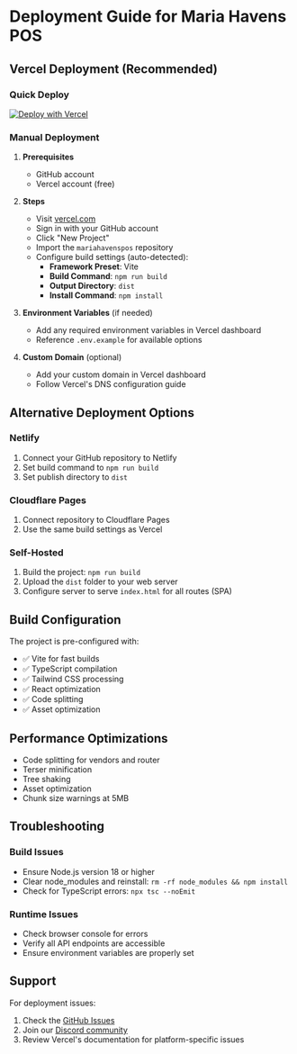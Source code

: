 # Deployment Guide for Maria Havens POS

## Vercel Deployment (Recommended)

### Quick Deploy

[![Deploy with Vercel](https://vercel.com/button)](https://vercel.com/new/clone?repository-url=https://github.com/MagetoJ/mariahavenspos)

### Manual Deployment

1. **Prerequisites**
   - GitHub account
   - Vercel account (free)

2. **Steps**
   - Visit [vercel.com](https://vercel.com)
   - Sign in with your GitHub account
   - Click "New Project"
   - Import the `mariahavenspos` repository
   - Configure build settings (auto-detected):
     - **Framework Preset**: Vite
     - **Build Command**: `npm run build`
     - **Output Directory**: `dist`
     - **Install Command**: `npm install`

3. **Environment Variables** (if needed)
   - Add any required environment variables in Vercel dashboard
   - Reference `.env.example` for available options

4. **Custom Domain** (optional)
   - Add your custom domain in Vercel dashboard
   - Follow Vercel's DNS configuration guide

## Alternative Deployment Options

### Netlify
1. Connect your GitHub repository to Netlify
2. Set build command to `npm run build`
3. Set publish directory to `dist`

### Cloudflare Pages
1. Connect repository to Cloudflare Pages
2. Use the same build settings as Vercel

### Self-Hosted
1. Build the project: `npm run build`
2. Upload the `dist` folder to your web server
3. Configure server to serve `index.html` for all routes (SPA)

## Build Configuration

The project is pre-configured with:
- ✅ Vite for fast builds
- ✅ TypeScript compilation
- ✅ Tailwind CSS processing
- ✅ React optimization
- ✅ Code splitting
- ✅ Asset optimization

## Performance Optimizations

- Code splitting for vendors and router
- Terser minification
- Tree shaking
- Asset optimization
- Chunk size warnings at 5MB

## Troubleshooting

### Build Issues
- Ensure Node.js version 18 or higher
- Clear node_modules and reinstall: `rm -rf node_modules && npm install`
- Check for TypeScript errors: `npx tsc --noEmit`

### Runtime Issues
- Check browser console for errors
- Verify all API endpoints are accessible
- Ensure environment variables are properly set

## Support

For deployment issues:
1. Check the [GitHub Issues](https://github.com/MagetoJ/mariahavenspos/issues)
2. Join our [Discord community](https://discord.gg/shDEGBSe2d)
3. Review Vercel's documentation for platform-specific issues